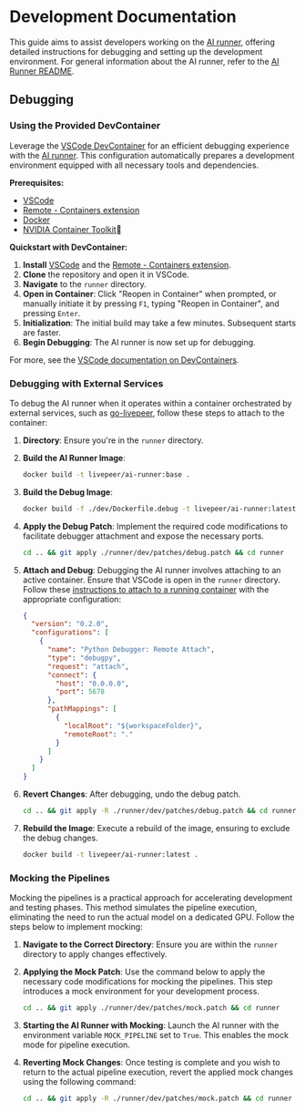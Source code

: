 # Development Documentation

This guide aims to assist developers working on the [AI runner](https://github.com/livepeer/ai-worker/tree/main/runner), offering detailed instructions for debugging and setting up the development environment. For general information about the AI runner, refer to the [AI Runner README](../README.md).

## Debugging

### Using the Provided DevContainer

Leverage the [VSCode DevContainer](https://code.visualstudio.com/docs/remote/containers) for an efficient debugging experience with the [AI runner](https://github.com/livepeer/ai-worker/tree/main/runner). This configuration automatically prepares a development environment equipped with all necessary tools and dependencies.

**Prerequisites:**

- [VSCode](https://code.visualstudio.com/download)
- [Remote - Containers extension](https://marketplace.visualstudio.com/items?itemName=ms-vscode-remote.remote-containers)
- [Docker](https://docs.docker.com/get-docker/)
- [NVIDIA Container Toolkit](https://docs.nvidia.com/datacenter/cloud-native/container-toolkit/latest/install-guide.html)

**Quickstart with DevContainer:**

1. **Install** [VSCode](https://code.visualstudio.com/download) and the [Remote - Containers extension](https://marketplace.visualstudio.com/items?itemName=ms-vscode-remote.remote-containers).
2. **Clone** the repository and open it in VSCode.
3. **Navigate** to the `runner` directory.
4. **Open in Container**: Click "Reopen in Container" when prompted, or manually initiate it by pressing `F1`, typing "Reopen in Container", and pressing `Enter`.
5. **Initialization**: The initial build may take a few minutes. Subsequent starts are faster.
6. **Begin Debugging**: The AI runner is now set up for debugging.

For more, see the [VSCode documentation on DevContainers](https://code.visualstudio.com/docs/devcontainers/containers).

### Debugging with External Services

To debug the AI runner when it operates within a container orchestrated by external services, such as [go-livepeer](https://github.com/livepeer/go-livepeer/tree/ai-video), follow these steps to attach to the container:

1. **Directory**: Ensure you're in the `runner` directory.
2. **Build the AI Runner Image**:

   ```bash
   docker build -t livepeer/ai-runner:base .
   ```

3. **Build the Debug Image**:

   ```bash
   docker build -f ./dev/Dockerfile.debug -t livepeer/ai-runner:latest .
   ```

4. **Apply the Debug Patch**: Implement the required code modifications to facilitate debugger attachment and expose the necessary ports.

   ```bash
   cd .. && git apply ./runner/dev/patches/debug.patch && cd runner
   ```

5. **Attach and Debug**: Debugging the AI runner involves attaching to an active container. Ensure that VSCode is open in the `runner` directory. Follow these [instructions to attach to a running container](https://code.visualstudio.com/docs/python/debugging#_command-line-debugging) with the appropriate configuration:

   ```json
   {
     "version": "0.2.0",
     "configurations": [
       {
         "name": "Python Debugger: Remote Attach",
         "type": "debugpy",
         "request": "attach",
         "connect": {
           "host": "0.0.0.0",
           "port": 5678
         },
         "pathMappings": [
           {
             "localRoot": "${workspaceFolder}",
             "remoteRoot": "."
           }
         ]
       }
     ]
   }
   ```

6. **Revert Changes**: After debugging, undo the debug patch.

   ```bash
   cd .. && git apply -R ./runner/dev/patches/debug.patch && cd runner
   ```

7. **Rebuild the Image**: Execute a rebuild of the image, ensuring to exclude the debug changes.

   ```bash
   docker build -t livepeer/ai-runner:latest .
   ```

### Mocking the Pipelines

Mocking the pipelines is a practical approach for accelerating development and testing phases. This method simulates the pipeline execution, eliminating the need to run the actual model on a dedicated GPU. Follow the steps below to implement mocking:

1. **Navigate to the Correct Directory**:
   Ensure you are within the `runner` directory to apply changes effectively.

2. **Applying the Mock Patch**:
   Use the command below to apply the necessary code modifications for mocking the pipelines. This step introduces a mock environment for your development process.

   ```bash
   cd .. && git apply ./runner/dev/patches/mock.patch && cd runner
   ```

3. **Starting the AI Runner with Mocking**: Launch the AI runner with the environment variable `MOCK_PIPELINE` set to `True`. This enables the mock mode for pipeline execution.
4. **Reverting Mock Changes**: Once testing is complete and you wish to return to the actual pipeline execution, revert the applied mock changes using the following command:

   ```bash
   cd .. && git apply -R ./runner/dev/patches/mock.patch && cd runner
   ```
